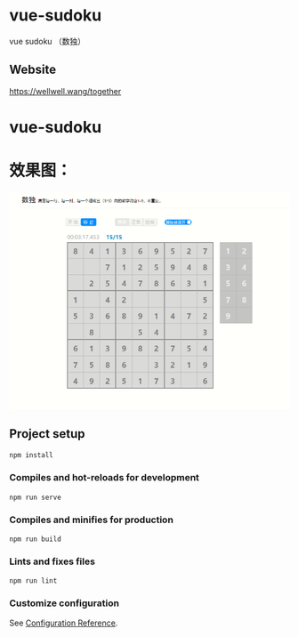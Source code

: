 # vue-sudoku

vue sudoku （数独）

## Website

https://wellwell.wang/together

# vue-sudoku

# 效果图：

![image](https://raw.githubusercontent.com/17881055/vue-sudoku/master/static/images/b.png)

## Project setup

```
npm install
```

### Compiles and hot-reloads for development

```
npm run serve
```

### Compiles and minifies for production

```
npm run build
```

### Lints and fixes files

```
npm run lint
```

### Customize configuration

See [Configuration Reference](https://cli.vuejs.org/config/).
